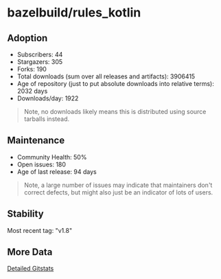 # bazelbuild/rules_kotlin

## Adoption

- Subscribers: 44
- Stargazers: 305
- Forks: 190
- Total downloads (sum over all releases and artifacts): 3906415
- Age of repository (just to put absolute downloads into relative terms): 2032 days
- Downloads/day: 1922

> Note, no downloads likely means this is distributed using source tarballs instead.

## Maintenance

- Community Health: 50%
- Open issues: 180
- Age of last release: 94 days

> Note, a large number of issues may indicate that maintainers don't correct defects, but might also
> just be an indicator of lots of users.

## Stability

Most recent tag: "v1.8"

## More Data

[Detailed Gitstats](/bazel-catalog/gitstats/bazelbuild/rules_kotlin)

